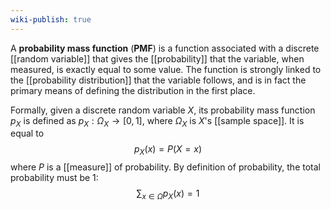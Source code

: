 ```yaml
---
wiki-publish: true
---
```

A **probability mass function** (**PMF**) is a function associated with a discrete [[random variable]] that gives the [[probability]] that the variable, when measured, is exactly equal to some value. The function is strongly linked to the [[probability distribution]] that the variable follows, and is in fact the primary means of defining the distribution in the first place.

Formally, given a discrete random variable $X$, its probability mass function $p_{X}$ is defined as $p_{X}:\Omega_{X}\to[0,1]$, where $\Omega_{X}$ is $X$'s [[sample space]]. It is equal to
$$p_{X}(x)=P(X=x)$$
where $P$ is a [[measure]] of probability. By definition of probability, the total probability must be 1:
$$\sum_{x \in \Omega}p_{X}(x)=1 $$

